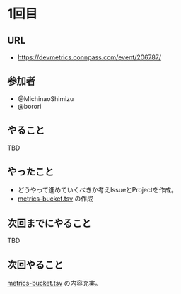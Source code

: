 # 1回目

## URL

- <https://devmetrics.connpass.com/event/206787/>

## 参加者

- @MichinaoShimizu
- @borori

## やること

TBD

## やったこと

- どうやって進めていくべきか考えIssueとProjectを作成。
- [metrics-bucket.tsv](metrics-bucket.tsv) の作成

## 次回までにやること

TBD

## 次回やること

[metrics-bucket.tsv](metrics-bucket.tsv) の内容充実。
